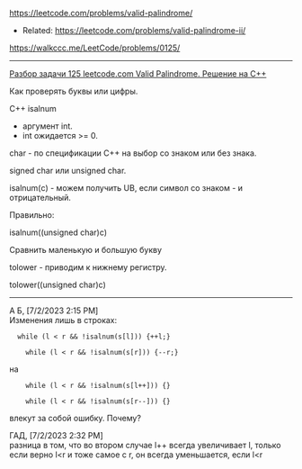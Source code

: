 https://leetcode.com/problems/valid-palindrome/
- Related: https://leetcode.com/problems/valid-palindrome-ii/

https://walkccc.me/LeetCode/problems/0125/

______

[Разбор задачи 125 leetcode.com Valid Palindrome. Решение на C++](https://www.youtube.com/watch?v=JEH5gk_2g34)

Как проверять буквы или цифры.

С++ isalnum  
 - аргумент int.  
- int ожидается >= 0.

char - по спецификации С++ на выбор со знаком или без знака.

signed char или unsigned char.

isalnum(с) - можем получить UB, если символ со знаком - и отрицательный.


Правильно:

isalnum((unsigned char)с)

Сравнить маленькую и большую букву

tolower - приводим к нижнему регистру. 

tolower((unsigned char)с)



__________

А Б, [7/2/2023 2:15 PM]  
Изменения лишь в строках: 

```objectives
  while (l < r && !isalnum(s[l])) {++l;}

    while (l < r && !isalnum(s[r])) {--r;}
```
на 
```objectives
    while (l < r && !isalnum(s[l++])) {}

    while (l < r && !isalnum(s[r--])) {}
```

влекут за собой ошибку. Почему?

ГАД, [7/2/2023 2:32 PM]  
разница в том, что во втором случае l++ всегда увеличивает  l, только если верно l<r
и тоже самое с r, он всегда уменьшается, если l<r
